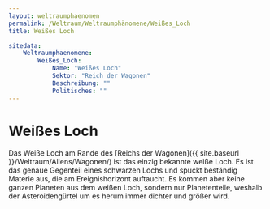 ```yaml
---
layout: weltraumphaenomen
permalink: /Weltraum/Weltraumphänomene/Weißes_Loch
title: Weißes Loch

sitedata:
    Weltraumphaenomene:
        Weißes_Loch:
            Name: "Weißes Loch"
            Sektor: "Reich der Wagonen"
            Beschreibung: ""
            Politisches: ""
---
```


# Weißes Loch

Das Weiße Loch am Rande des [Reichs der Wagonen]({{ site.baseurl }}/Weltraum/Aliens/Wagonen/) ist das einzig bekannte weiße Loch. Es ist das genaue Gegenteil eines schwarzen Lochs und spuckt beständig Materie aus, die am Ereignishorizont auftaucht. Es kommen aber keine ganzen Planeten aus dem weißen Loch, sondern nur Planetenteile, weshalb der Asteroidengürtel um es herum immer dichter und größer wird.
